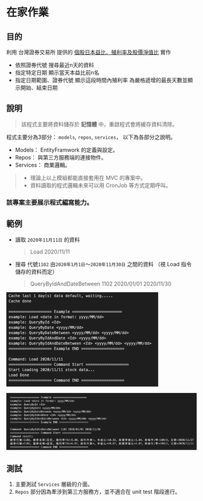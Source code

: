 # 在家作業

## 目的

利用 台灣證券交易所 提供的 [個股日本益比、殖利率及股價淨值比](https://www.twse.com.tw/zh/page/trading/exchange/BWIBBU_d.html) 實作

- 依照證券代號 搜尋最近n天的資料
- 指定特定日期 顯示當天本益比前n名
- 指定日期範圍、證券代號 顯示這段時間內殖利率 為嚴格遞增的最長天數並顯示開始、結束日期

## 說明

> 該程式主要將資料儲存於 **記憶體** 中，重啟程式會將緩存資料清除。

程式主要分為3部分： `models`, `repos`, `services`， 以下為各部分之說明。

- Models： EntityFramwork 的定義與設定。
- Repos： 與第三方服務端的連接物件。
- Services： 商業邏輯。

> - 理論上以上模組都能直接套用在 MVC 的專案中。
> - 資料讀取的程式邏輯未來可以用 CronJob 等方式定期呼叫。

### **該專案主要展示程式編寫能力。**

## 範例

- 讀取 `2020年11月11日` 的資料
  > Load 2020/11/11

- 搜尋 代號`1102` 由`2020年1月1日`～`2020年11月30日` 之間的資料 （視 Load 指令儲存的資料而定）
  > QueryByIdAndDateBetween 1102 2020/01/01 2020/11/30

![載入範例](LoadExample.jpg)

![搜尋範例](QueryByIdAndDateBetween.jpg)

## 測試

1. 主要測試 `Services` 層級的介面。
1. `Repos` 部分因為牽涉到第三方服務方，並不適合在 unit test 階段進行。
